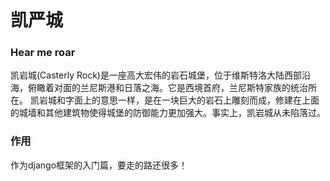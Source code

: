 # 凯严城
### Hear me roar
凯岩城(Casterly Rock)是一座高大宏伟的岩石城堡，位于维斯特洛大陆西部沿海，俯瞰着对面的兰尼斯港和日落之海。它是西境首府，兰尼斯特家族的统治所在。 凯岩城和字面上的意思一样，是在一块巨大的岩石上雕刻而成，修建在上面的城墙和其他建筑物使得城堡的防御能力更加强大。事实上，凯岩城从未陷落过。
### 作用
作为django框架的入门篇，要走的路还很多！

